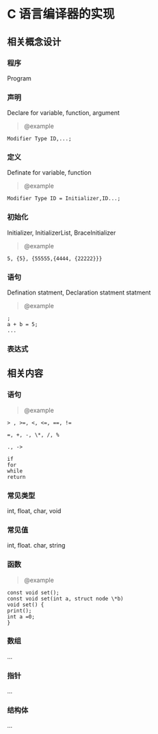 # C 语言编译器的实现

## 相关概念设计

### 程序

Program

### 声明

Declare for variable, function, argument

> @example
```
Modifier Type ID,...;
```

### 定义

Definate for variable, function

> @example
```
Modifier Type ID = Initializer,ID...;
```

### 初始化

Initializer, InitializerList, BraceInitializer

> @example
```
5, {5}, {55555,{4444, {22222}}}
```

### 语句

Defination statment, Declaration statment statment

> @example
```
;
a + b = 5;
...
```

### 表达式

## 相关内容

### 语句

> @example
```
> , >=, <, <=, ==, !=

=, +, -, \*, /, %

., ->

if
for
while
return
```

### 常见类型

int, float, char, void

### 常见值

int, float. char, string

### 函数

> @example
```
const void set();
const void set(int a, struct node \*b)
void set() {
print();
int a =0;
}
```
### 数组

...

### 指针

...

### 结构体

...
